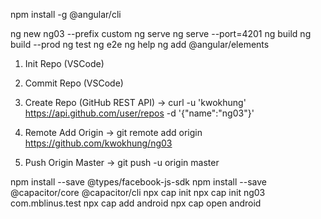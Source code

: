npm install -g @angular/cli

ng new ng03 --prefix custom
ng serve
ng serve --port=4201
ng build
ng build --prod
ng test
ng e2e
ng help
ng add @angular/elements

1. Init Repo (VSCode)

2. Commit Repo (VSCode)

3. Create Repo (GitHub REST API)
-> curl -u 'kwokhung' https://api.github.com/user/repos -d '{"name":"ng03"}'

4. Remote Add Origin
-> git remote add origin https://github.com/kwokhung/ng03

5. Push Origin Master
-> git push -u origin master

npm install --save @types/facebook-js-sdk
npm install --save @capacitor/core @capacitor/cli
npx cap init
npx cap init ng03 com.mblinus.test
npx cap add android
npx cap open android
